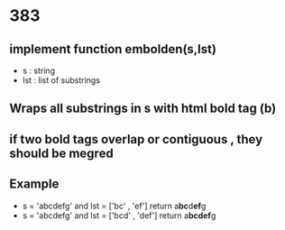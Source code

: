 # 383
## implement function embolden(s,lst)
-   s : string
-   lst :  list of substrings 
## Wraps all substrings in s with html bold tag (b)
## if two bold tags overlap or contiguous , they should be megred
## Example
- s = 'abcdefg' and lst = ['bc' , 'ef'] return a<b>bc</b>d<b>ef</b>g
-  s = 'abcdefg' and lst = ['bcd' , 'def'] return a<b>bcdef</b>g
